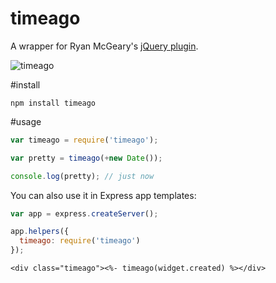 # timeago

A wrapper for Ryan McGeary's [jQuery plugin](http://timeago.yarp.com/).

![timeago](http://i.imgur.com/W1Zwy.png)

#install

    npm install timeago

#usage

````javascript
var timeago = require('timeago');

var pretty = timeago(+new Date());

console.log(pretty); // just now
````

You can also use it in Express app templates:

````javascript
var app = express.createServer();

app.helpers({
  timeago: require('timeago')
});
````

````ejs
<div class="timeago"><%- timeago(widget.created) %></div>
````

